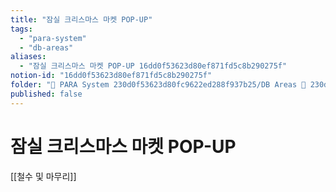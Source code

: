 ```yaml
---
title: "잠실 크리스마스 마켓 POP-UP"
tags:
  - "para-system"
  - "db-areas"
aliases:
  - "잠실 크리스마스 마켓 POP-UP 16dd0f53623d80ef871fd5c8b290275f"
notion-id: "16dd0f53623d80ef871fd5c8b290275f"
folder: "🚀 PARA System 230d0f53623d80fc9622ed288f937b25/DB Areas 🔲 230d0f53623d812fa0e9f500c4679623/(주) 음 66e9b539f26a4b65b785de77451613c8"
published: false
---
```


# 잠실 크리스마스 마켓 POP-UP

[[철수 및 마무리]]
